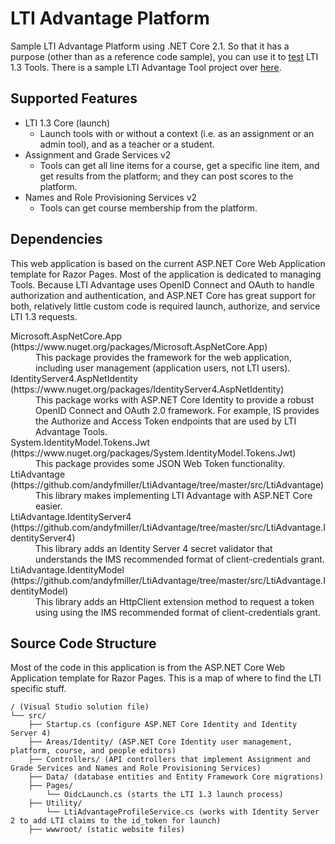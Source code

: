 # LTI Advantage Platform

Sample LTI Advantage Platform using .NET Core 2.1. So that it has a purpose (other than as a reference code sample), you can use it to [test](https://advantageplatform.azurewebsites.net/) LTI 1.3 Tools. There is a sample LTI Advantage Tool project over [here](https://github.com/andyfmiller/LtiAdvantageTool).

## Supported Features

- LTI 1.3 Core (launch)
   - Launch tools with or without a context (i.e. as an assignment or an admin tool), and as a teacher or a student.
- Assignment and Grade Services v2
   - Tools can get all line items for a course, get a specific line item, and get results from the platform; and they can post scores to the platform.
- Names and Role Provisioning Services v2
   - Tools can get course membership from the platform.

## Dependencies

This web application is based on the current ASP.NET Core Web Application template for Razor Pages.
Most of the application is dedicated to managing Tools. Because LTI Advantage uses OpenID Connect
and OAuth to handle authorization and authentication, and ASP.NET Core has great support for both,
relatively little custom code is required launch, authorize, and service LTI 1.3 requests.

<dl>
  <dt>Microsoft.AspNetCore.App (https://www.nuget.org/packages/Microsoft.AspNetCore.App)</dt>
  <dd>This package provides the framework for the web application, including user management (application users, not LTI users).</dd>
  <dt>IdentityServer4.AspNetIdentity (https://www.nuget.org/packages/IdentityServer4.AspNetIdentity)</dt>
  <dd>This package works with ASP.NET Core Identity to provide a robust OpenID Connect and OAuth 2.0 framework. For example, IS provides the Authorize and Access Token endpoints that are used by LTI Advantage Tools.</dd>
  <dt>System.IdentityModel.Tokens.Jwt (https://www.nuget.org/packages/System.IdentityModel.Tokens.Jwt)</dt>
  <dd>This package provides some JSON Web Token functionality.</dd>
  <dt>LtiAdvantage (https://github.com/andyfmiller/LtiAdvantage/tree/master/src/LtiAdvantage)</dt>
  <dd>This library makes implementing LTI Advantage with ASP.NET Core easier.</dd>
  <dt>LtiAdvantage.IdentityServer4 (https://github.com/andyfmiller/LtiAdvantage/tree/master/src/LtiAdvantage.IdentityServer4)</dt>
  <dd>This library adds an Identity Server 4 secret validator that understands the IMS recommended format of client-credentials grant.</dd>
  <dt>LtiAdvantage.IdentityModel (https://github.com/andyfmiller/LtiAdvantage/tree/master/src/LtiAdvantage.IdentityModel)</dt>
  <dd>This library adds an HttpClient extension method to request a token using using the IMS recommended format of client-credentials grant.</dd>
</dl>

## Source Code Structure
Most of the code in this application is from the ASP.NET Core Web Application template for Razor Pages. This
is a map of where to find the LTI specific stuff.
```
/ (Visual Studio solution file)
└── src/
    ├── Startup.cs (configure ASP.NET Core Identity and Identity Server 4)
    ├── Areas/Identity/ (ASP.NET Core Identity user management, platform, course, and people editors)
    ├── Controllers/ (API controllers that implement Assignment and Grade Services and Names and Role Provisioning Services)
    ├── Data/ (database entities and Entity Framework Core migrations)
    ├── Pages/
        └── OidcLaunch.cs (starts the LTI 1.3 launch process)
    ├── Utility/
        └── LtiAdvantageProfileService.cs (works with Identity Server 2 to add LTI claims to the id_token for launch)
    ├── wwwroot/ (static website files)        
```
